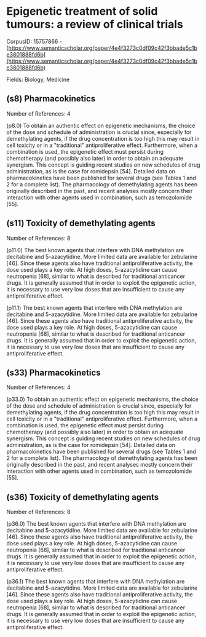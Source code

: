 # Epigenetic treatment of solid tumours: a review of clinical trials

CorpusID: 15757866 - [https://www.semanticscholar.org/paper/4e4f3273c0df09c42f3bbade5c1be3801888fd6b](https://www.semanticscholar.org/paper/4e4f3273c0df09c42f3bbade5c1be3801888fd6b)

Fields: Biology, Medicine

## (s8) Pharmacokinetics
Number of References: 4

(p8.0) To obtain an authentic effect on epigenetic mechanisms, the choice of the dose and schedule of administration is crucial since, especially for demethylating agents, if the drug concentration is too high this may result in cell toxicity or in a "traditional" antiproliferative effect. Furthermore, when a combination is used, the epigenetic effect must persist during chemotherapy (and possibly also later) in order to obtain an adequate synergism. This concept is guiding recent studies on new schedules of drug administration, as is the case for romidepsin [54]. Detailed data on pharmacokinetics have been published for several drugs (see Tables 1 and 2 for a complete list). The pharmacology of demethylating agents has been originally described in the past, and recent analyses mostly concern their interaction with other agents used in combination, such as temozolomide [55].
## (s11) Toxicity of demethylating agents
Number of References: 8

(p11.0) The best known agents that interfere with DNA methylation are decitabine and 5-azacytidine. More limited data are available for zebularine [46]. Since these agents also have traditional antiproliferative activity, the dose used plays a key role. At high doses, 5-azacytidine can cause neutropenia [68], similar to what is described for traditional anticancer drugs. It is generally assumed that in order to exploit the epigenetic action, it is necessary to use very low doses that are insufficient to cause any antiproliferative effect.

(p11.1) The best known agents that interfere with DNA methylation are decitabine and 5-azacytidine. More limited data are available for zebularine [46]. Since these agents also have traditional antiproliferative activity, the dose used plays a key role. At high doses, 5-azacytidine can cause neutropenia [68], similar to what is described for traditional anticancer drugs. It is generally assumed that in order to exploit the epigenetic action, it is necessary to use very low doses that are insufficient to cause any antiproliferative effect.
## (s33) Pharmacokinetics
Number of References: 4

(p33.0) To obtain an authentic effect on epigenetic mechanisms, the choice of the dose and schedule of administration is crucial since, especially for demethylating agents, if the drug concentration is too high this may result in cell toxicity or in a "traditional" antiproliferative effect. Furthermore, when a combination is used, the epigenetic effect must persist during chemotherapy (and possibly also later) in order to obtain an adequate synergism. This concept is guiding recent studies on new schedules of drug administration, as is the case for romidepsin [54]. Detailed data on pharmacokinetics have been published for several drugs (see Tables 1 and 2 for a complete list). The pharmacology of demethylating agents has been originally described in the past, and recent analyses mostly concern their interaction with other agents used in combination, such as temozolomide [55].
## (s36) Toxicity of demethylating agents
Number of References: 8

(p36.0) The best known agents that interfere with DNA methylation are decitabine and 5-azacytidine. More limited data are available for zebularine [46]. Since these agents also have traditional antiproliferative activity, the dose used plays a key role. At high doses, 5-azacytidine can cause neutropenia [68], similar to what is described for traditional anticancer drugs. It is generally assumed that in order to exploit the epigenetic action, it is necessary to use very low doses that are insufficient to cause any antiproliferative effect.

(p36.1) The best known agents that interfere with DNA methylation are decitabine and 5-azacytidine. More limited data are available for zebularine [46]. Since these agents also have traditional antiproliferative activity, the dose used plays a key role. At high doses, 5-azacytidine can cause neutropenia [68], similar to what is described for traditional anticancer drugs. It is generally assumed that in order to exploit the epigenetic action, it is necessary to use very low doses that are insufficient to cause any antiproliferative effect.
